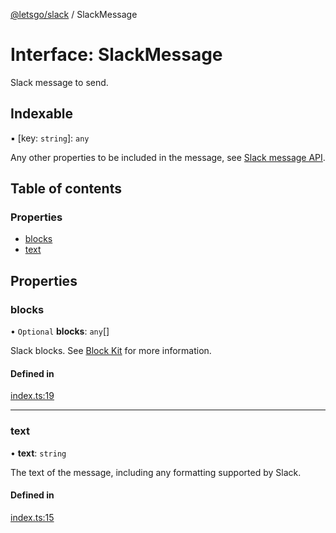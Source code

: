 [@letsgo/slack](../README.md) / SlackMessage

# Interface: SlackMessage

Slack message to send.

## Indexable

▪ [key: `string`]: `any`

Any other properties to be included in the message, see [Slack message API](https://api.slack.com/messaging/composing).

## Table of contents

### Properties

- [blocks](SlackMessage.md#blocks)
- [text](SlackMessage.md#text)

## Properties

### blocks

• `Optional` **blocks**: `any`[]

Slack blocks. See [Block Kit](https://api.slack.com/reference/block-kit/blocks) for more information.

#### Defined in

[index.ts:19](https://github.com/47chapters/letsgo/blob/11c7e19/packages/slack/src/index.ts#L19)

___

### text

• **text**: `string`

The text of the message, including any formatting supported by Slack.

#### Defined in

[index.ts:15](https://github.com/47chapters/letsgo/blob/11c7e19/packages/slack/src/index.ts#L15)
